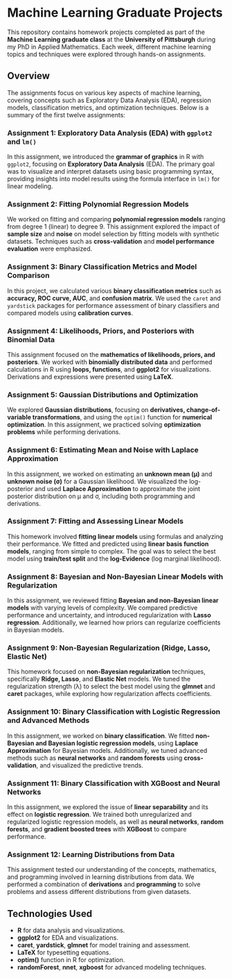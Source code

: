 # Machine Learning Graduate Projects

This repository contains homework projects completed as part of the **Machine Learning graduate class** at the **University of Pittsburgh** during my PhD in Applied Mathematics. Each week, different machine learning topics and techniques were explored through hands-on assignments.

## Overview

The assignments focus on various key aspects of machine learning, covering concepts such as Exploratory Data Analysis (EDA), regression models, classification metrics, and optimization techniques. Below is a summary of the first twelve assignments:

### Assignment 1: Exploratory Data Analysis (EDA) with `ggplot2` and `lm()`
In this assignment, we introduced the **grammar of graphics** in R with `ggplot2`, focusing on **Exploratory Data Analysis** (EDA). The primary goal was to visualize and interpret datasets using basic programming syntax, providing insights into model results using the formula interface in `lm()` for linear modeling.

### Assignment 2: Fitting Polynomial Regression Models
We worked on fitting and comparing **polynomial regression models** ranging from degree 1 (linear) to degree 9. This assignment explored the impact of **sample size** and **noise** on model selection by fitting models with synthetic datasets. Techniques such as **cross-validation** and **model performance evaluation** were emphasized.

### Assignment 3: Binary Classification Metrics and Model Comparison
In this project, we calculated various **binary classification metrics** such as **accuracy, ROC curve, AUC**, and **confusion matrix**. We used the `caret` and `yardstick` packages for performance assessment of binary classifiers and compared models using **calibration curves**.

### Assignment 4: Likelihoods, Priors, and Posteriors with Binomial Data
This assignment focused on the **mathematics of likelihoods, priors, and posteriors**. We worked with **binomially distributed data** and performed calculations in R using **loops, functions**, and **ggplot2** for visualizations. Derivations and expressions were presented using **LaTeX**.

### Assignment 5: Gaussian Distributions and Optimization
We explored **Gaussian distributions**, focusing on **derivatives, change-of-variable transformations**, and using the `optim()` function for **numerical optimization**. In this assignment, we practiced solving **optimization problems** while performing derivations.

### Assignment 6: Estimating Mean and Noise with Laplace Approximation
In this assignment, we worked on estimating an **unknown mean (μ)** and **unknown noise (σ)** for a Gaussian likelihood. We visualized the log-posterior and used **Laplace Approximation** to approximate the joint posterior distribution on μ and σ, including both programming and derivations.

### Assignment 7: Fitting and Assessing Linear Models
This homework involved **fitting linear models** using formulas and analyzing their performance. We fitted and predicted using **linear basis function models**, ranging from simple to complex. The goal was to select the best model using **train/test split** and the **log-Evidence** (log marginal likelihood).

### Assignment 8: Bayesian and Non-Bayesian Linear Models with Regularization
In this assignment, we reviewed fitting **Bayesian and non-Bayesian linear models** with varying levels of complexity. We compared predictive performance and uncertainty, and introduced regularization with **Lasso regression**. Additionally, we learned how priors can regularize coefficients in Bayesian models.

### Assignment 9: Non-Bayesian Regularization (Ridge, Lasso, Elastic Net)
This homework focused on **non-Bayesian regularization** techniques, specifically **Ridge, Lasso**, and **Elastic Net** models. We tuned the regularization strength (λ) to select the best model using the **glmnet** and **caret** packages, while exploring how regularization affects coefficients.

### Assignment 10: Binary Classification with Logistic Regression and Advanced Methods
In this assignment, we worked on **binary classification**. We fitted **non-Bayesian and Bayesian logistic regression models**, using **Laplace Approximation** for Bayesian models. Additionally, we tuned advanced methods such as **neural networks** and **random forests** using **cross-validation**, and visualized the predictive trends.

### Assignment 11: Binary Classification with XGBoost and Neural Networks
In this assignment, we explored the issue of **linear separability** and its effect on **logistic regression**. We trained both unregularized and regularized logistic regression models, as well as **neural networks**, **random forests**, and **gradient boosted trees** with **XGBoost** to compare performance.

### Assignment 12: Learning Distributions from Data
This assignment tested our understanding of the concepts, mathematics, and programming involved in learning distributions from data. We performed a combination of **derivations** and **programming** to solve problems and assess different distributions from given datasets.

## Technologies Used
- **R** for data analysis and visualizations.
- **ggplot2** for EDA and visualizations.
- **caret**, **yardstick**, **glmnet** for model training and assessment.
- **LaTeX** for typesetting equations.
- **optim()** function in R for optimization.
- **randomForest**, **nnet**, **xgboost** for advanced modeling techniques.
